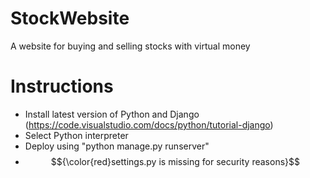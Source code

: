 # StockWebsite
A website for buying and selling stocks with virtual money

# Instructions
- Install latest version of Python and Django (https://code.visualstudio.com/docs/python/tutorial-django)
- Select Python interpreter
- Deploy using "python manage.py runserver"
- $${\color{red}settings.py is missing for security reasons}$$
